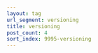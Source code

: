```yaml
---
layout: tag
url_segment: versioning
title: versioning
post_count: 4
sort_index: 9995-versioning
---
```

